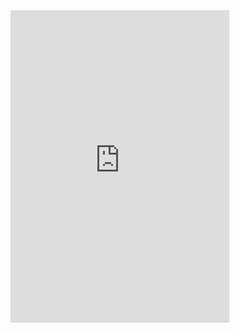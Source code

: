 <iframe src="https://discordapp.com/widget?id=367904438318530571&theme=dark" width="350" height="500" allowtransparency="true" frameborder="0"></iframe>
